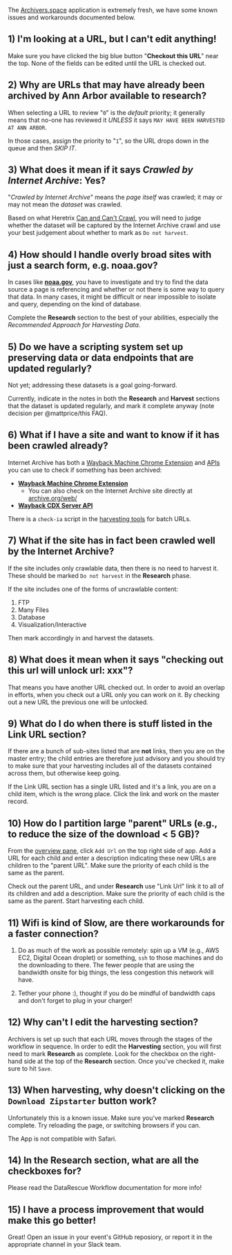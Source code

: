 The [Archivers.space](https://www.archivers.space/) application is extremely fresh, we have some known issues and workarounds documented below.

## 1) I'm looking at a URL, but I can't edit anything!

Make sure you have clicked the big blue button "**Checkout this URL**" near the top. None of the fields can be edited until the URL is checked out.

## 2) Why are URLs that may have already been archived by Ann Arbor available to research?

When selecting a URL to review "`0`" is the *default* priority; it generally means that no-one has reviewed it *UNLESS* it says `MAY HAVE BEEN HARVESTED AT ANN ARBOR`.

In those cases, assign the priority to "`1`", so the URL drops down in the queue and then *SKIP IT*.

## 3) What does it mean if it says _Crawled by Internet Archive_: Yes?

"_Crawled by Internet Archive_" means the *page itself* was crawled; it may or may not mean the *dataset* was crawled.

Based on what Heretrix [Can and Can't Crawl](https://edgi-govdata-archiving.github.io/guides/internet-archive-crawler/), you will need to judge whether the dataset will be captured by the Internet Archive crawl and use your best judgement about whether to mark as `Do not harvest`.

## 4) How should I handle overly broad sites with just a search form, e.g. noaa.gov?

In cases like [**noaa.gov**](http://www.noaa.gov/), you have to investigate  and try to find the data source a page is referencing and whether or not there is some way to query that data.
In many cases, it might be difficult or near impossible to isolate and query, depending on the kind of database.

Complete the **Research** section to the best of your abilities, especially the _Recommended Approach for Harvesting Data_.

## 5) Do we have a scripting system set up preserving data or data endpoints that are updated regularly?

Not yet; addressing these datasets is a goal going-forward.

Currently, indicate in the notes in both the **Research** and **Harvest** sections that the dataset is updated regularly, and mark it complete anyway (note decision per @mattprice/this FAQ).

## 6) What if I have a site and want to know if it has been crawled already?

Internet Archive has both a [Wayback Machine Chrome Extension](https://chrome.google.com/webstore/detail/wayback-machine/fpnmgdkabkmnadcjpehmlllkndpkmiak) and [APIs](https://archive.org/help/wayback_api.php) you can use to check if something has been archived:

- [**Wayback Machine Chrome Extension**](https://chrome.google.com/webstore/detail/wayback-machine/fpnmgdkabkmnadcjpehmlllkndpkmiak)
  - You can also check on the Internet Archive site directly at [archive.org/web/](https://archive.org/web/)
- [**Wayback CDX Server API**](https://github.com/internetarchive/wayback/tree/master/wayback-cdx-server)

There is a `check-ia` script in the [harvesting tools](https://github.com/edgi-govdata-archiving/harvesting-tools/tree/master/url-check) for batch URLs.

## 7) What if the site has in fact been crawled well by the Internet Archive?

If the site includes only crawlable data, then there is no need to harvest it. These should be marked `Do not harvest` in the **Research** phase.

If the site includes one of the forms of uncrawlable content:  
1) FTP  
2) Many Files  
3) Database  
4) Visualization/Interactive  

Then mark accordingly in and harvest the datasets.

## 8) What does it mean when it says "checking out this url will unlock url: xxx"?

That means you have another URL checked out. In order to avoid an overlap in efforts, when you check out a URL only you can work on it. By checking out a new URL the previous one will be unlocked.

## 9) What do I do when there is stuff listed in the Link URL section?

If there are a bunch of sub-sites listed that are **not** links, then you are on the master entry; the child entries are therefore just advisory and you should try to make sure that your harvesting includes all of the datasets contained across them, but otherwise keep going.

If the Link URL section has a single URL listed and it's a link, you are on a child item, which is the wrong place. Click the link and work on the master record.

## 10) How do I partition large "parent" URLs (e.g., to reduce the size of the download < 5 GB)?

From the [overview pane](https://www.archivers.space/urls?phase=research), click `Add Url` on the top right side of app. Add a URL for each child and enter a description indicating these new URLs are children to the "parent URL". Make sure the priority of each child is the same as the parent.

Check out the parent URL, and under **Research** use "Link Url" link it to all of its children and add a description. Make sure the priority of each child is the same as the parent. Start harvesting each child.

## 11) Wifi is kind of Slow, are there workarounds for a faster connection?

1. Do as much of the work as possible remotely: spin up a VM (e.g., AWS EC2, Digital Ocean droplet) or something, `ssh` to those machines and do the downloading to there. The fewer people that are using the bandwidth onsite for big things, the less congestion this network will have.

2. Tether your phone :), thought if you do be mindful of bandwidth caps and don't forget to plug in your charger!

## 12) Why can't I edit the harvesting section?

Archivers is set up such that each URL moves through the stages of the workflow in sequence. In order to edit the **Harvesting** section, you will first need to mark **Research** as complete. Look for the checkbox on the right-hand side at the top of the **Research** section. Once you've checked it, make sure to hit `Save`.

## 13) When harvesting, why doesn't clicking on the `Download Zipstarter` button work?

Unfortunately this is a known issue. Make sure you've marked **Research** complete. Try reloading the page, or switching browsers if you can.

The App is not compatible with Safari.

## 14) In the **Research** section, what are all the checkboxes for?

Please read the DataRescue Workflow documentation for more info!

## 15) I have a process improvement that would make this go better!

Great! Open an issue in your event's GitHub reposiory, or report it in the appropriate channel in your Slack team.
